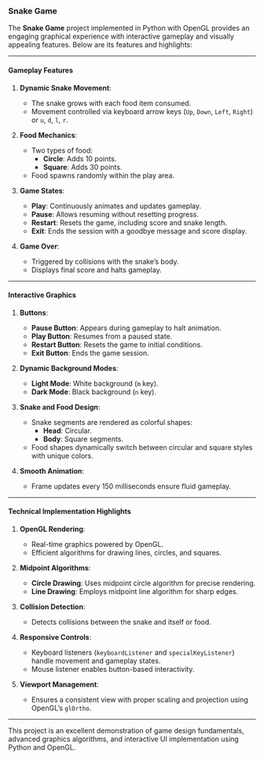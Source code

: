 ### Snake Game

The **Snake Game** project implemented in Python with OpenGL provides an engaging graphical experience with interactive gameplay and visually appealing features. Below are its features and highlights:

---

#### **Gameplay Features**
1. **Dynamic Snake Movement**:
   - The snake grows with each food item consumed.
   - Movement controlled via keyboard arrow keys (`Up`, `Down`, `Left`, `Right`) or `u`, `d`, `l`, `r`.

2. **Food Mechanics**:
   - Two types of food:
     - **Circle**: Adds 10 points.
     - **Square**: Adds 30 points.
   - Food spawns randomly within the play area.

3. **Game States**:
   - **Play**: Continuously animates and updates gameplay.
   - **Pause**: Allows resuming without resetting progress.
   - **Restart**: Resets the game, including score and snake length.
   - **Exit**: Ends the session with a goodbye message and score display.

4. **Game Over**:
   - Triggered by collisions with the snake’s body.
   - Displays final score and halts gameplay.

---

#### **Interactive Graphics**
1. **Buttons**:
   - **Pause Button**: Appears during gameplay to halt animation.
   - **Play Button**: Resumes from a paused state.
   - **Restart Button**: Resets the game to initial conditions.
   - **Exit Button**: Ends the game session.

2. **Dynamic Background Modes**:
   - **Light Mode**: White background (`m` key).
   - **Dark Mode**: Black background (`n` key).

3. **Snake and Food Design**:
   - Snake segments are rendered as colorful shapes:
     - **Head**: Circular.
     - **Body**: Square segments.
   - Food shapes dynamically switch between circular and square styles with unique colors.

4. **Smooth Animation**:
   - Frame updates every 150 milliseconds ensure fluid gameplay.

---

#### **Technical Implementation Highlights**
1. **OpenGL Rendering**:
   - Real-time graphics powered by OpenGL.
   - Efficient algorithms for drawing lines, circles, and squares.

2. **Midpoint Algorithms**:
   - **Circle Drawing**: Uses midpoint circle algorithm for precise rendering.
   - **Line Drawing**: Employs midpoint line algorithm for sharp edges.

3. **Collision Detection**:
   - Detects collisions between the snake and itself or food.

4. **Responsive Controls**:
   - Keyboard listeners (`keyboardListener` and `specialKeyListener`) handle movement and gameplay states.
   - Mouse listener enables button-based interactivity.

5. **Viewport Management**:
   - Ensures a consistent view with proper scaling and projection using OpenGL’s `glOrtho`.

---

This project is an excellent demonstration of game design fundamentals, advanced graphics algorithms, and interactive UI implementation using Python and OpenGL.
